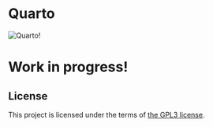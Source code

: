 # Quarto


![Quarto!](http://i68.tinypic.com/vpf7fp.jpg)

# Work in progress!

## License

This project is licensed under the terms of [the GPL3 license](LICENSE).
